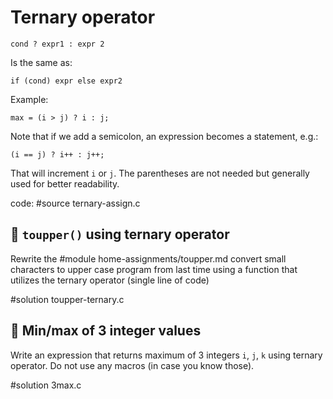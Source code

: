 # Ternary operator

```
cond ? expr1 : expr 2
```

Is the same as:

```
if (cond) expr else expr2
```

Example:

```
max = (i > j) ? i : j;
```

Note that if we add a semicolon, an expression becomes a statement, e.g.:

```
(i == j) ? i++ : j++;
```

That will increment `i` or `j`.  The parentheses are not needed but generally
used for better readability.

code: #source ternary-assign.c

## :wrench: `toupper()` using ternary operator

Rewrite the
#module home-assignments/toupper.md convert small characters to upper case
program from last time using a function that utilizes the ternary operator
(single line of code)

#solution toupper-ternary.c

## :wrench: Min/max of 3 integer values

Write an expression that returns maximum of 3 integers `i`, `j`, `k` using
ternary operator.  Do not use any macros (in case you know those).

#solution 3max.c
